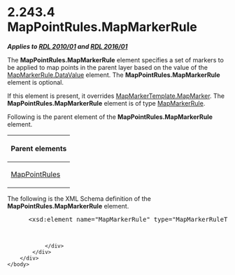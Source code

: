 <html dir="LTR" xmlns:mshelp="http://msdn.microsoft.com/mshelp" xmlns:ddue="http://ddue.schemas.microsoft.com/authoring/2003/5" xmlns:xlink="http://www.w3.org/1999/xlink" xmlns:tool="http://www.microsoft.com/tooltip">
    <head>
        <meta http-equiv="Content-Type" content="text/html; CHARSET=utf-8"></meta>
        <meta name="save" content="history"></meta>
        <title>2.243.4 MapPointRules.MapMarkerRule</title>
        <xml>
            <mshelp:toctitle title="2.243.4 MapPointRules.MapMarkerRule"></mshelp:toctitle>
            <mshelp:rltitle title="[MS-RDL]: MapPointRules.MapMarkerRule"></mshelp:rltitle>
            <mshelp:keyword index="A" term="ad077ec8-52d8-4436-8552-ed3625e3e904"></mshelp:keyword>
            <mshelp:attr name="DCSext.ContentType" value="open specification"></mshelp:attr>
            <mshelp:attr name="AssetID" value="ad077ec8-52d8-4436-8552-ed3625e3e904"></mshelp:attr>
            <mshelp:attr name="TopicType" value="kbRef"></mshelp:attr>
            <mshelp:attr name="DCSext.Title" value="[MS-RDL]: MapPointRules.MapMarkerRule" />
        </xml>
    </head>
    <body>
        <div id="header">
            <h1 class="heading">2.243.4 MapPointRules.MapMarkerRule</h1>
        </div>
        <div id="mainSection">
            <div id="mainBody">
                <div id="allHistory" class="saveHistory"></div>
                <div id="sectionSection0" class="section" name="collapseableSection">
                    

<p><b><i>Applies to </i></b><a href="3428e690-a348-4ec7-8a6a-8efb42d2cdee.md"><b><i>RDL 2010/01</i></b></a><b><i>
and </i></b><a href="52ce3983-2bfc-4e72-9359-42aaf5fe4509.md"><b><i>RDL 2016/01</i></b></a></p>

<p>The <b>MapPointRules.MapMarkerRule</b> element specifies a
set of markers to be applied to map points in the parent layer based on the
value of the <a href="032181c1-561d-45e1-a933-772b6f3174bc.md">MapMarkerRule.DataValue</a>
element. The <b>MapPointRules.MapMarkerRule</b> element is optional. </p>

<p>If this element is present, it overrides <a href="9bb930a9-0ed2-4fc7-bf62-e5de125f46ff.md">MapMarkerTemplate.MapMarker</a>.
The <b>MapPointRules.MapMarkerRule</b> element is of type <a href="b7f81f81-be65-4bc2-8571-213ed55f2a92.md">MapMarkerRule</a>.</p>

<p>Following is the parent element of the <b>MapPointRules.MapMarkerRule</b>
element.</p>

<table>
 <thead>
  <tr>
   <th>
   <p>Parent elements</p>
   </th>
  </tr>
 </thead>
 <tr>
  <td>
  <p><a href="d090d792-6d70-412c-b024-88c08de4d300.md">MapPointRules</a></p>
  </td>
 </tr>
</table>

<p>The following is the XML Schema definition of the <b>MapPointRules.MapMarkerRule</b>
element.</p>

<dl>
<dd>
<div><pre> &lt;xsd:element name=&quot;MapMarkerRule&quot; type=&quot;MapMarkerRuleType&quot; minOccurs=&quot;0&quot; /&gt;
  
  
</pre></div>
</dd></dl>


                </div>
            </div>
        </div>
    </body>
</html>